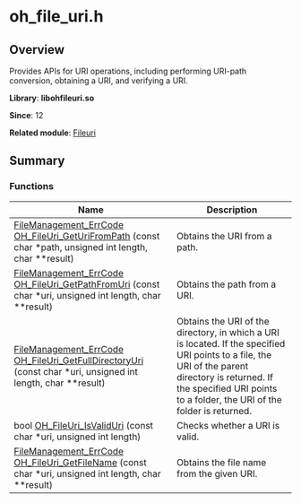 # oh_file_uri.h


## Overview

Provides APIs for URI operations, including performing URI-path conversion, obtaining a URI, and verifying a URI.

**Library**: **libohfileuri.so**

**Since**: 12

**Related module**: [Fileuri](fileuri.md)


## Summary


### Functions

| Name                                                                                                                                                                                                | Description                                             | 
|----------------------------------------------------------------------------------------------------------------------------------------------------------------------------------------------------|-------------------------------------------------|
| [FileManagement_ErrCode](_file_i_o.md#filemanagement_errcode) [OH_FileUri_GetUriFromPath](fileuri.md#oh_fileuri_geturifrompath) (const char \*path, unsigned int length, char \*\*result)          | Obtains the URI from a path.                              | 
| [FileManagement_ErrCode](_file_i_o.md#filemanagement_errcode) [OH_FileUri_GetPathFromUri](fileuri.md#oh_fileuri_getpathfromuri) (const char \*uri, unsigned int length, char \*\*result)  | Obtains the path from a URI.                              | 
| [FileManagement_ErrCode](_file_i_o.md#filemanagement_errcode) [OH_FileUri_GetFullDirectoryUri](fileuri.md#oh_fileuri_getfulldirectoryuri) (const char \*uri, unsigned int length, char \*\*result) | Obtains the URI of the directory, in which a URI is located. If the specified URI points to a file, the URI of the parent directory is returned. If the specified URI points to a folder, the URI of the folder is returned.| 
| bool [OH_FileUri_IsValidUri](fileuri.md#oh_fileuri_isvaliduri) (const char \*uri, unsigned int length)                                                                                             | Checks whether a URI is valid.                                  | 
| [FileManagement_ErrCode](_file_i_o.md#filemanagement_errcode) [OH_FileUri_GetFileName](fileuri.md#oh_fileuri_getfilename) (const char \*uri, unsigned int length, char \*\*result)                 | Obtains the file name from the given URI.                                  | 
